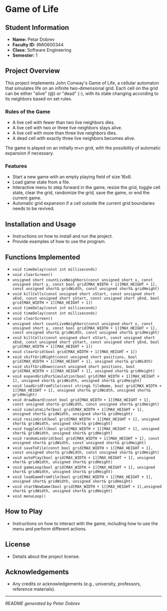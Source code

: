 # Game of Life

## Student Information
- **Name:** Petar Dobrev
- **Faculty ID:** 8MI0600344
- **Class:** Software Engineering
- **Semester:** 1

## Project Overview
This project implements John Conway's Game of Life, a cellular automaton that simulates life on an infinite two-dimensional grid. Each cell on the grid can be either "alive" (@) or "dead" (-), with its state changing according to its neighbors based on set rules.

### Rules of the Game
- A live cell with fewer than two live neighbors dies.
- A live cell with two or three live neighbors stays alive.
- A live cell with more than three live neighbors dies.
- A dead cell with exactly three live neighbors becomes alive.

The game is played on an initially m×n grid, with the possibility of automatic expansion if necessary.

### Features
- Start a new game with an empty playing field of size 16x8.
- Load game state from a file.
- Interactive menu to step forward in the game, resize the grid, toggle cell state, clear the grid, randomize the grid, save the game, or end the current game.
- Automatic grid expansion if a cell outside the current grid boundaries needs to be revived.

## Installation and Usage
- Instructions on how to install and run the project.
- Provide examples of how to use the program.

## Functions Implemented
- `void timeDelay(const int milliseconds)`
- `void clearScreen()`
- `unsigned short countLiveNeighbors(const unsigned short x, const unsigned short y, const bool grid[MAX_WIDTH + 1][MAX_HEIGHT + 1], const unsigned short& gridWidth, const unsigned short& gridHeight)`
- `void killCells(const unsigned short xStart, const unsigned short xEnd, const unsigned short yStart, const unsigned short yEnd, bool grid[MAX_WIDTH + 1][MAX_HEIGHT + 1])`
- `void timeDelay(const int milliseconds)`
- `void timeDelay(const int milliseconds)`
- `void clearScreen()`
- `unsigned short countLiveNeighbors(const unsigned short x, const unsigned short y, const bool grid[MAX_WIDTH + 1][MAX_HEIGHT + 1], const unsigned short& gridWidth, const unsigned short& gridHeight)`
- `void killCells(const unsigned short xStart, const unsigned short xEnd, const unsigned short yStart, const unsigned short yEnd, bool grid[MAX_WIDTH + 1][MAX_HEIGHT + 1])`
- `void clearGrid(bool grid[MAX_WIDTH + 1][MAX_HEIGHT + 1])`
- `void shiftGridRight(const unsigned short positions, bool grid[MAX_WIDTH + 1][MAX_HEIGHT + 1], unsigned short& gridWidth)`
- `void shiftGridDown(const unsigned short positions, bool grid[MAX_WIDTH + 1][MAX_HEIGHT + 1], unsigned short& gridHeight)`
- `void expandGridForSimulation(bool grid[MAX_WIDTH + 1][MAX_HEIGHT + 1], unsigned short& gridWidth, unsigned short& gridHeight)`
- `void loadGridFromFile(const string& fileName, bool grid[MAX_WIDTH + 1][MAX_HEIGHT + 1], unsigned short& gridWidth, unsigned short& gridHeight)`
- `void drawBoard(const bool grid[MAX_WIDTH + 1][MAX_HEIGHT + 1], const unsigned short& gridWidth, const unsigned short& gridHeight)`
- `void simulateLife(bool grid[MAX_WIDTH + 1][MAX_HEIGHT + 1], unsigned short& gridWidth, unsigned short& gridHeight)`
- `void resizeGrid(bool grid[MAX_WIDTH + 1][MAX_HEIGHT + 1], unsigned short& gridWidth, unsigned short& gridHeight)`
- `void toggleCell(bool grid[MAX_WIDTH + 1][MAX_HEIGHT + 1], unsigned short& gridWidth, unsigned short& gridHeight)`
- `void randomizeGrid(bool grid[MAX_WIDTH + 1][MAX_HEIGHT + 1], const unsigned short& gridWidth, const unsigned short& gridHeight)`
- `void saveToFile(const bool grid[MAX_WIDTH + 1][MAX_HEIGHT + 1], const unsigned short& gridWidth, const unsigned short& gridHeight)`
- `void autoPlay(bool grid[MAX_WIDTH + 1][MAX_HEIGHT + 1], unsigned short& gridWidth, unsigned short& gridHeight)`
- `void gameLoop(bool grid[MAX_WIDTH + 1][MAX_HEIGHT + 1], unsigned short& gridWidth, unsigned short& gridHeight)`
- `void loadGameFromFile(bool grid[MAX_WIDTH + 1][MAX_HEIGHT + 1], unsigned short& gridWidth, unsigned short& gridHeight)`
- `void startNewGame(bool grid[MAX_WIDTH + 1][MAX_HEIGHT + 1],unsigned short& gridWidth, unsigned short& gridHeight)`
- `void menuLoop()`

## How to Play
- Instructions on how to interact with the game, including how to use the menu and perform different actions.

## License
- Details about the project license.

## Acknowledgements
- Any credits or acknowledgements (e.g., university, professors, reference materials).

---

*README generated by Petar Dobrev*
